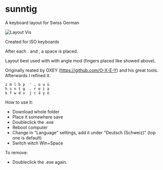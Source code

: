 # sunntig
A keyboard layout for Swiss German

![Layout Vis](https://user-images.githubusercontent.com/65241975/202269326-1909edf4-2041-4e7e-929d-b4e2fc917de7.png)

Created for ISO keyboards

After each . and , a space is placed. 

Layout best used with with angle mod (fingers placed like showed above). 



Originally reated by OXEY (https://github.com/O-X-E-Y) and his great tools. Afterwards I refined it.
```
z m l b p  ' , o u ü 
h s n t g  . r e i a 
k f w d v  j c ä y ö 
```

How to use it:
- Download whole folder
- Place it somewhere save
- Doubleclick the .exe
- Reboot computer
- Change in "Language" settings, add it under "Deutsch (Schweiz)" (top one is default)
- Switch witch Win+Space

To remove:
- Doubleclick the .exe again.
